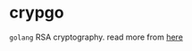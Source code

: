 # crypgo

`golang` RSA cryptography. read more from [here](https://medium.com/rahasak/golang-rsa-cryptography-1f1897ada311)

